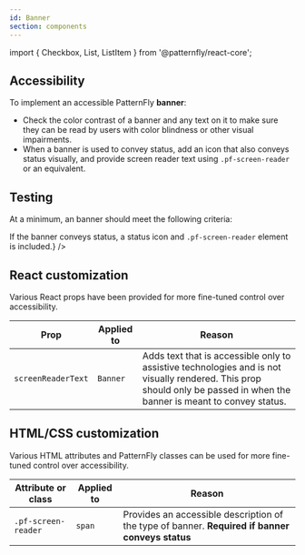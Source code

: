 ```yaml
---
id: Banner
section: components
---
```


import { Checkbox, List, ListItem } from '@patternfly/react-core';

## Accessibility

To implement an accessible PatternFly **banner**:

- Check the color contrast of a banner and any text on it to make sure they can be read by users with color blindness or other visual impairments.
- When a banner is used to convey status, add an icon that also conveys status visually, and provide screen reader text using `.pf-screen-reader` or an equivalent.

## Testing

At a minimum, an banner should meet the following criteria:

<List isPlain>
  <ListItem>
    <Checkbox id="banner-a11y-checkbox-1" label="A user should not be able to focus on the banner with keyboard controls." />
  </ListItem>
  <ListItem>
    <Checkbox id="banner-a11y-checkbox-2" label="A user should be able to have a screen reader describe the contents of the banner, but not focus on or interact with the banner otherwise." />
  </ListItem>
  <ListItem>
    <Checkbox id="banner-a11y-checkbox-3" label={<span>If the banner conveys status, a status icon and <code className="ws-code">.pf-screen-reader</code> element is included.</span>} />
  </ListItem>
</List>

## React customization

Various React props have been provided for more fine-tuned control over accessibility.

| Prop | Applied to | Reason  |
| -- | -- | -- |
|`screenReaderText`| `Banner` | Adds text that is accessible only to assistive technologies and is not visually rendered. This prop should only be passed in when the banner is meant to convey status. |
## HTML/CSS customization

Various HTML attributes and PatternFly classes can be used for more fine-tuned control over accessibility.

| Attribute or class | Applied to | Reason | 
|---|---|---|
| `.pf-screen-reader` | `span` | Provides an accessible description of the type of banner. **Required if banner conveys status** |
